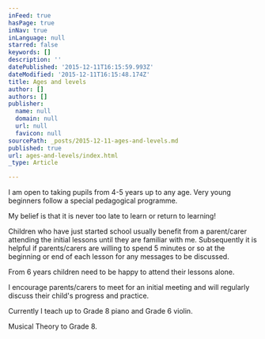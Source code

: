 ```yaml
---
inFeed: true
hasPage: true
inNav: true
inLanguage: null
starred: false
keywords: []
description: ''
datePublished: '2015-12-11T16:15:59.993Z'
dateModified: '2015-12-11T16:15:48.174Z'
title: Ages and levels
author: []
authors: []
publisher:
  name: null
  domain: null
  url: null
  favicon: null
sourcePath: _posts/2015-12-11-ages-and-levels.md
published: true
url: ages-and-levels/index.html
_type: Article

---
```

I am open to taking pupils from 4-5 years up to any age. Very young beginners follow a special pedagogical programme.

My belief is that it is never too late to learn or return to learning!

Children who have just started school usually benefit from a parent/carer attending the initial lessons until they are familiar with me. Subsequently it is helpful if parents/carers are willing to spend 5 minutes or so at the beginning or end of each lesson for any messages to be discussed.

From 6 years children need to be happy to attend their lessons alone.

I encourage parents/carers to meet for an initial meeting and will regularly discuss their child's progress and practice.

Currently I teach up to Grade 8 piano and Grade 6 violin.

Musical Theory to Grade 8\.